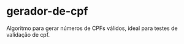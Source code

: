# gerador-de-cpf

Algoritmo para gerar números de CPFs válidos, ideal para testes de validação de cpf.